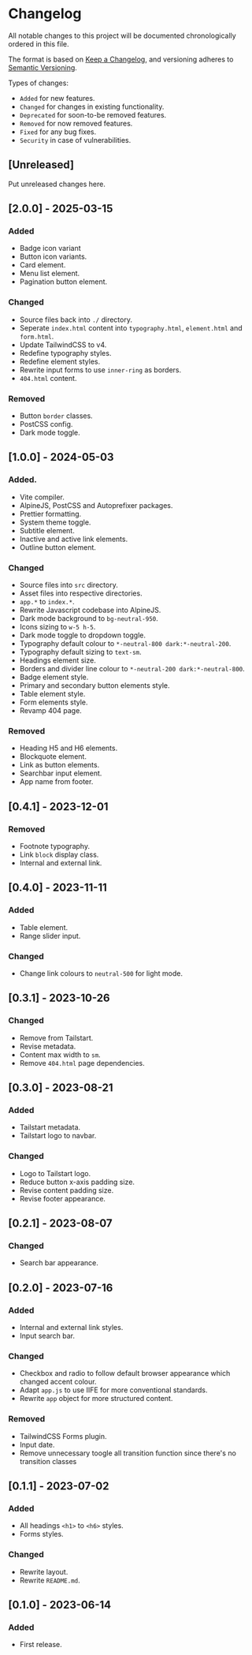 # Changelog
All notable changes to this project will be documented chronologically ordered
in this file.

The format is based on [Keep a Changelog](https://keepachangelog.com/en/1.0.0/),
and versioning adheres to [Semantic Versioning](https://semver.org/spec/v2.0.0.html).

Types of changes:
- `Added` for new features.
- `Changed` for changes in existing functionality.
- `Deprecated` for soon-to-be removed features.
- `Removed` for now removed features.
- `Fixed` for any bug fixes.
- `Security` in case of vulnerabilities.

## [Unreleased]
Put unreleased changes here.

## [2.0.0] - 2025-03-15
### Added
- Badge icon variant
- Button icon variants.
- Card element.
- Menu list element.
- Pagination button element.

### Changed
- Source files back into `./` directory.
- Seperate `index.html` content into `typography.html`, `element.html` and `form.html`.
- Update TailwindCSS to v4.
- Redefine typography styles.
- Redefine element styles.
- Rewrite input forms to use `inner-ring` as borders.
- `404.html` content.

### Removed
- Button `border` classes.
- PostCSS config.
- Dark mode toggle.

## [1.0.0] - 2024-05-03
### Added.
- Vite compiler.
- AlpineJS, PostCSS and Autoprefixer packages.
- Prettier formatting.
- System theme toggle.
- Subtitle element.
- Inactive and active link elements.
- Outline button element.

### Changed
- Source files into `src` directory.
- Asset files into respective directories.
- `app.*` to `index.*`.
- Rewrite Javascript codebase into AlpineJS.
- Dark mode background to `bg-neutral-950`.
- Icons sizing to `w-5 h-5`.
- Dark mode toggle to dropdown toggle.
- Typography default colour to `*-neutral-800 dark:*-neutral-200`.
- Typography default sizing to `text-sm`.
- Headings element size.
- Borders and divider line colour to `*-neutral-200 dark:*-neutral-800`.
- Badge element style.
- Primary and secondary button elements style.
- Table element style.
- Form elements style.
- Revamp 404 page.

### Removed
- Heading H5 and H6 elements.
- Blockquote element.
- Link as button elements.
- Searchbar input element.
- App name from footer.

## [0.4.1] - 2023-12-01
### Removed
- Footnote typography.
- Link `block` display class.
- Internal and external link.

## [0.4.0] - 2023-11-11
### Added
- Table element.
- Range slider input.

### Changed
- Change link colours to `neutral-500` for light mode.

## [0.3.1] - 2023-10-26
### Changed
- Remove from Tailstart.
- Revise metadata.
- Content max width to `sm`.
- Remove `404.html` page dependencies.

## [0.3.0] - 2023-08-21
### Added
- Tailstart metadata.
- Tailstart logo to navbar.

### Changed
- Logo to Tailstart logo.
- Reduce button x-axis padding size.
- Revise content padding size.
- Revise footer appearance.

## [0.2.1] - 2023-08-07
### Changed
- Search bar appearance.

## [0.2.0] - 2023-07-16
### Added
- Internal and external link styles.
- Input search bar.

### Changed
- Checkbox and radio to follow default browser appearance which changed accent colour.
- Adapt `app.js` to use IIFE for more conventional standards.
- Rewrite `app` object for more structured content.

### Removed
- TailwindCSS Forms plugin.
- Input date.
- Remove unnecessary toogle all transition function since there's no transition classes

## [0.1.1] - 2023-07-02
### Added
- All headings `<h1>` to `<h6>` styles.
- Forms styles.

### Changed
- Rewrite layout.
- Rewrite `README.md`.

## [0.1.0] - 2023-06-14
### Added
- First release.
